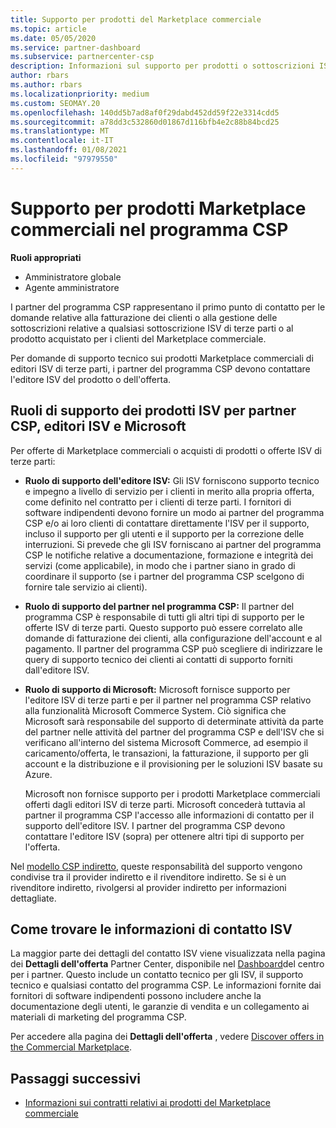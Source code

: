 ```yaml
---
title: Supporto per prodotti del Marketplace commerciale
ms.topic: article
ms.date: 05/05/2020
ms.service: partner-dashboard
ms.subservice: partnercenter-csp
description: Informazioni sul supporto per prodotti o sottoscrizioni ISV di terze parti nel Marketplace commerciale del programma CSP.
author: rbars
ms.author: rbars
ms.localizationpriority: medium
ms.custom: SEOMAY.20
ms.openlocfilehash: 140dd5b7ad8af0f29dabd452dd59f22e3314cdd5
ms.sourcegitcommit: a78dd3c532860d01867d116bfb4e2c88b84bcd25
ms.translationtype: MT
ms.contentlocale: it-IT
ms.lasthandoff: 01/08/2021
ms.locfileid: "97979550"
---
```

# <a name="support-for-commercial-marketplace-products-in-the-csp-program"></a>Supporto per prodotti Marketplace commerciali nel programma CSP


**Ruoli appropriati**

- Amministratore globale
- Agente amministratore

I partner del programma CSP rappresentano il primo punto di contatto per le domande relative alla fatturazione dei clienti o alla gestione delle sottoscrizioni relative a qualsiasi sottoscrizione ISV di terze parti o al prodotto acquistato per i clienti del Marketplace commerciale.

Per domande di supporto tecnico sui prodotti Marketplace commerciali di editori ISV di terze parti, i partner del programma CSP devono contattare l'editore ISV del prodotto o dell'offerta.

## <a name="support-roles-of-isv-products-for-csp-partners-isv-publishers-and-microsoft"></a>Ruoli di supporto dei prodotti ISV per partner CSP, editori ISV e Microsoft

Per offerte di Marketplace commerciali o acquisti di prodotti o offerte ISV di terze parti:

- **Ruolo di supporto dell'editore ISV:** Gli ISV forniscono supporto tecnico e impegno a livello di servizio per i clienti in merito alla propria offerta, come definito nel contratto per i clienti di terze parti. I fornitori di software indipendenti devono fornire un modo ai partner del programma CSP e/o ai loro clienti di contattare direttamente l'ISV per il supporto, incluso il supporto per gli utenti e il supporto per la correzione delle interruzioni. Si prevede che gli ISV forniscano ai partner del programma CSP le notifiche relative a documentazione, formazione e integrità dei servizi (come applicabile), in modo che i partner siano in grado di coordinare il supporto (se i partner del programma CSP scelgono di fornire tale servizio ai clienti).

- **Ruolo di supporto del partner nel programma CSP:** Il partner del programma CSP è responsabile di tutti gli altri tipi di supporto per le offerte ISV di terze parti. Questo supporto può essere correlato alle domande di fatturazione dei clienti, alla configurazione dell'account e al pagamento. Il partner del programma CSP può scegliere di indirizzare le query di supporto tecnico dei clienti ai contatti di supporto forniti dall'editore ISV.

- **Ruolo di supporto di Microsoft:** Microsoft fornisce supporto per l'editore ISV di terze parti e per il partner nel programma CSP relativo alla funzionalità Microsoft Commerce System. Ciò significa che Microsoft sarà responsabile del supporto di determinate attività da parte del partner nelle attività del partner del programma CSP e dell'ISV che si verificano all'interno del sistema Microsoft Commerce, ad esempio il caricamento/offerta, le transazioni, la fatturazione, il supporto per gli account e la distribuzione e il provisioning per le soluzioni ISV basate su Azure.

    Microsoft non fornisce supporto per i prodotti Marketplace commerciali offerti dagli editori ISV di terze parti. Microsoft concederà tuttavia al partner il programma CSP l'accesso alle informazioni di contatto per il supporto dell'editore ISV. I partner del programma CSP devono contattare l'editore ISV (sopra) per ottenere altri tipi di supporto per l'offerta.

Nel [modello CSP indiretto](csp-overview.md#indirect-model), queste responsabilità del supporto vengono condivise tra il provider indiretto e il rivenditore indiretto. Se si è un rivenditore indiretto, rivolgersi al provider indiretto per informazioni dettagliate.

## <a name="how-to-find-isv-contact-information"></a>Come trovare le informazioni di contatto ISV

La maggior parte dei dettagli del contatto ISV viene visualizzata nella pagina dei **Dettagli dell'offerta** Partner Center, disponibile nel [Dashboard](https://partner.microsoft.com/dashboard)del centro per i partner. Questo include un contatto tecnico per gli ISV, il supporto tecnico e qualsiasi contatto del programma CSP. Le informazioni fornite dai fornitori di software indipendenti possono includere anche la documentazione degli utenti, le garanzie di vendita e un collegamento ai materiali di marketing del programma CSP.

Per accedere alla pagina dei **Dettagli dell'offerta** , vedere [Discover offers in the Commercial Marketplace](csp-commercial-marketplace-discover.md#view-marketplace-offers-in-partner-center).

## <a name="next-steps"></a>Passaggi successivi

- [Informazioni sui contratti relativi ai prodotti del Marketplace commerciale](csp-commercial-marketplace-contracting.md)
